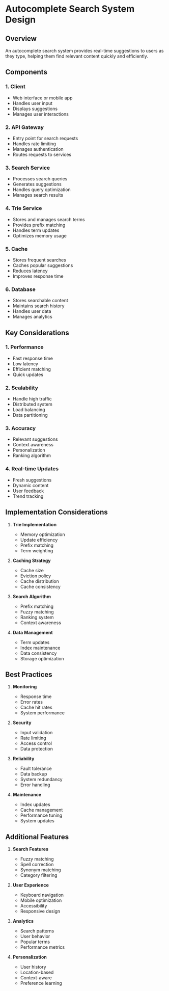 # Autocomplete Search System Design

## Overview
An autocomplete search system provides real-time suggestions to users as they type, helping them find relevant content quickly and efficiently.

## Components

### 1. Client
- Web interface or mobile app
- Handles user input
- Displays suggestions
- Manages user interactions

### 2. API Gateway
- Entry point for search requests
- Handles rate limiting
- Manages authentication
- Routes requests to services

### 3. Search Service
- Processes search queries
- Generates suggestions
- Handles query optimization
- Manages search results

### 4. Trie Service
- Stores and manages search terms
- Provides prefix matching
- Handles term updates
- Optimizes memory usage

### 5. Cache
- Stores frequent searches
- Caches popular suggestions
- Reduces latency
- Improves response time

### 6. Database
- Stores searchable content
- Maintains search history
- Handles user data
- Manages analytics

## Key Considerations

### 1. Performance
- Fast response time
- Low latency
- Efficient matching
- Quick updates

### 2. Scalability
- Handle high traffic
- Distributed system
- Load balancing
- Data partitioning

### 3. Accuracy
- Relevant suggestions
- Context awareness
- Personalization
- Ranking algorithm

### 4. Real-time Updates
- Fresh suggestions
- Dynamic content
- User feedback
- Trend tracking

## Implementation Considerations

1. **Trie Implementation**
   - Memory optimization
   - Update efficiency
   - Prefix matching
   - Term weighting

2. **Caching Strategy**
   - Cache size
   - Eviction policy
   - Cache distribution
   - Cache consistency

3. **Search Algorithm**
   - Prefix matching
   - Fuzzy matching
   - Ranking system
   - Context awareness

4. **Data Management**
   - Term updates
   - Index maintenance
   - Data consistency
   - Storage optimization

## Best Practices

1. **Monitoring**
   - Response time
   - Error rates
   - Cache hit rates
   - System performance

2. **Security**
   - Input validation
   - Rate limiting
   - Access control
   - Data protection

3. **Reliability**
   - Fault tolerance
   - Data backup
   - System redundancy
   - Error handling

4. **Maintenance**
   - Index updates
   - Cache management
   - Performance tuning
   - System updates

## Additional Features

1. **Search Features**
   - Fuzzy matching
   - Spell correction
   - Synonym matching
   - Category filtering

2. **User Experience**
   - Keyboard navigation
   - Mobile optimization
   - Accessibility
   - Responsive design

3. **Analytics**
   - Search patterns
   - User behavior
   - Popular terms
   - Performance metrics

4. **Personalization**
   - User history
   - Location-based
   - Context-aware
   - Preference learning
